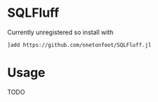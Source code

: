 # SQLFluff


Currently unregistered so install with

```
]add https://github.com/onetonfoot/SQLFluff.jl
```


# Usage

TODO

```
```